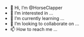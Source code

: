 - 👋 Hi, I’m @HorseClapper
- 👀 I’m interested in ...
- 🌱 I’m currently learning ...
- 💞️ I’m looking to collaborate on ...
- 📫 How to reach me ...

<!---
HorseClapper/HorseClapper is a ✨ special ✨ repository because its `README.md` (this file) appears on your GitHub profile.
You can click the Preview link to take a look at your changes.
--->
